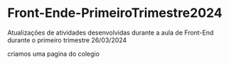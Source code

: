 # Front-Ende-PrimeiroTrimestre2024
Atualizações de atividades desenvolvidas durante a aula de Front-End durante o primeiro trimestre
26/03/2024

criamos uma pagina do colegio
